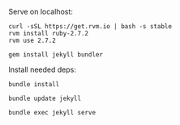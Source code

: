 Serve on localhost:

```
curl -sSL https://get.rvm.io | bash -s stable
rvm install ruby-2.7.2
rvm use 2.7.2
```


```
gem install jekyll bundler
```

Install needed deps:
```
bundle install
```

```
bundle update jekyll
```

``` shell
bundle exec jekyll serve
```
